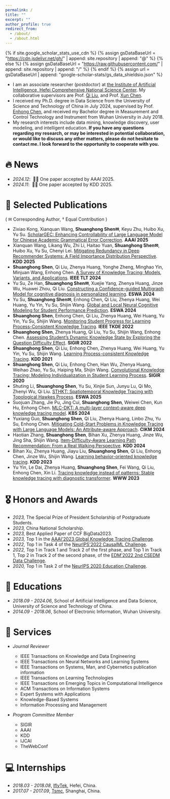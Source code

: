 ```yaml
---
permalink: /
title: ""
excerpt: ""
author_profile: true
redirect_from: 
  - /about/
  - /about.html
---
```


{% if site.google_scholar_stats_use_cdn %}
{% assign gsDataBaseUrl = "https://cdn.jsdelivr.net/gh/" | append: site.repository | append: "@" %}
{% else %}
{% assign gsDataBaseUrl = "https://raw.githubusercontent.com/" | append: site.repository | append: "/" %}
{% endif %}
{% assign url = gsDataBaseUrl | append: "google-scholar-stats/gs_data_shieldsio.json" %}

<span class='anchor' id='about-me'></span>

* I am an associate researcher (postdoctor) at [the Institute of Artificial Intelligence, Hefei Comprehensive National Science Center](https://iai.ustc.edu.cn/iai/index.html). My collaborative supervisors are Prof. [Qi Liu](http://staff.ustc.edu.cn/~qiliuql/), and Prof. [Xun Chen](http://staff.ustc.edu.cn/~xunchen/).
* I received my Ph.D. degree in Data Science from the University of Science and Technology of China in July 2024, supervised by Prof. [Enhong Chen](http://staff.ustc.edu.cn/~cheneh/),  and received my Bachelor degree in Measurement and Control Technology and Instrument from Wuhan University in July 2018. 
* My research interests include data mining, knowledge discovery, user modeling, and intelligent education. **If you have any questions regarding my research, or may be interested in potential collaboration, or would like to discuss any other matters, please do not hesitate to contact me. I look forward to the opportunity to cooperate with you.**


# 🔥 News
- *2024.12*: &nbsp;🎉🎉 One paper accepted by AAAI 2025.
- *2024.11*: &nbsp;🎉🎉 One paper accepted by KDD 2025. 

# 📝 Selected Publications 

( ✉ Corresponding Author, † Equal Contribution )

- Zixiao Kong, Xianquan Wang, **Shuanghong Shen✉**, Keyu Zhu, Huibo Xu, Yu Su. [ScholarGEC: Enhancing Controllability of Large Language Model for Chinese Academic Grammatical Error Correction](). **AAAI 2025**
- Xianquan Wang, Likang Wu, Zhi Li, Haitao Yuan, **Shuanghong Shen✉**, Huibo Xu, Yu Su, Chenyi Lei. [Mitigating Redundancy in Deep Recommender Systems: A Field Importance Distribution Perspective](). **KDD 2025**
- **Shuanghong Shen**, Qi Liu, Zhenya Huang, Yonghe Zheng, Minghao Yin, Minjuan Wang, Enhong Chen. [A Survey of Knowledge Tracing: Models, Variants, and Applications](https://ieeexplore.ieee.org/abstract/document/10494775). **IEEE TLT 2024**
- Yu Su, Ze Han, **Shuanghong Shen✉**, Xuejie Yang, Zhenya Huang, Jinze Wu, Huawei Zhou, Qi Liu. [Constructing a Confidence-guided Multigraph Model for cognitive diagnosis in personalized learning](https://www.sciencedirect.com/science/article/abs/pii/S0957417424011254). **ESWA 2024**
- Yu Su, **Shuanghong Shen✉**, Enhong Chen, Qi Liu, Zhenya Huang, Wei Huang, Yu Yin, Yu Su, Shijin Wang. [Global and Local Neural Cognitive Modeling for Student Performance Prediction](https://www.sciencedirect.com/science/article/abs/pii/S0957417423021395). **ESWA 2024**
- **Shuanghong Shen**, Enhong Chen, Qi Liu, Zhenya Huang, Wei Huang, Yu Yin, Yu Su, Shijin Wang. [Monitoring Student Progress for Learning Process-Consistent Knowledge Tracing](https://ieeexplore.ieee.org/abstract/document/9950313). **IEEE TKDE 2022**
- **Shuanghong Shen**, Zhenya Huang, Qi Liu, Yu Su, Shijin Wang, Enhong Chen. [Assessing Student’s Dynamic Knowledge State by Exploring the Question Difficulty Effect](https://dl.acm.org/doi/abs/10.1145/3477495.3531939). **SIGIR 2022**
- **Shuanghong Shen**, Qi Liu, Enhong Chen, Zhenya Huang, Wei Huang, Yu Yin, Yu Su, Shijin Wang. [Learning Process-consistent Knowledge Tracing](https://dl.acm.org/doi/abs/10.1145/3447548.3467237). **KDD 2021**
- **Shuanghong Shen**,  Qi Liu, Enhong Chen, Han Wu, Zhenya Huang, Weihao Zhao, Yu Su, Haiping Ma, Shijin Wang. [Convolutional Knowledge Tracing: Modeling Individualization in Student Learning Process](https://dl.acm.org/doi/abs/10.1145/3397271.3401288). **SIGIR 2020**
- Shuting Li, **Shuanghong Shen**, Yu Su, Xinjie Sun, Junyu Lu, Qi Mo, Zhenyi Wu, Qi Liu. [STHKT: Spatiotemporal Knowledge Tracing with Topological Hawkes Process](https://www.sciencedirect.com/science/article/abs/pii/S0957417424021158). **ESWA 2025**
- Suojuan Zhang, Jie Pu, Jing Cui, **Shuanghong Shen**, Weiwei Chen, Kun Hu, Enhong Chen. [MLC-DKT: A multi-layer context-aware deep knowledge tracing model](https://www.sciencedirect.com/science/article/abs/pii/S0950705124010189). **KBS 2024**
- Yuxiang Guo, **Shuanghong Shen**, Qi Liu, Zhenya Huang, Linbo Zhu, Yu Su, Enhong Chen. [Mitigating Cold-Start Problems in Knowledge Tracing with Large Language Models: An Attribute-aware Approach](https://dl.acm.org/doi/abs/10.1145/3627673.3679664). **CIKM 2024**
- Haotian Zhang, **Shuanghong Shen**, Bihan Xu, Zhenya Huang, Jinze Wu, Jing Sha, Shijin Wang. [Item-Difficulty-Aware Learning Path Recommendation: From a Real Walking Perspective](https://dl.acm.org/doi/abs/10.1145/3637528.3671947). **KDD 2024**
- Bihan Xu, Zhenya Huang, Jiayu Liu, **Shuanghong Shen**, Qi Liu, Enhong Chen, Jinze Wu, Shijin Wang. [Learning behavior-oriented knowledge tracing](https://dl.acm.org/doi/abs/10.1145/3580305.3599407). **KDD 2023**
- Yu Yin, Le Dai, Zhenya Huang, **Shuanghong Shen**, Fei Wang, Qi Liu, Enhong Chen, Xin Li. [Tracing knowledge instead of patterns: Stable knowledge tracing with diagnostic transformer](https://dl.acm.org/doi/abs/10.1145/3543507.3583255). **WWW 2023**


# 🎖 Honors and Awards
- *2023,* The Special Prize of President Scholarship of Postgraduate Students. 
- *2023,* China National Scholarship.
- *2023,* Best Applied Paper of CCF BigData2023.
- *2023,* Top 1 in the [AAAI'2023 Global Knowledge Tracing Challenge](https://ai4ed.cc/competitions/aaai2023competition). 
- *2022,* Top 1 in Task 4 of the [NeurIPS'2022 CausalML Challenge](https://eedi.com/projects/neurips-2022). 
- *2022,* Top 1 in Track 1 and Track 2 of the first phase, and Top 1 in Track 1, Top 2 in Track 2 of the second phase, of the [EDM'2022 2nd CSEDM Data Challenge](https://eedi.com/projects/neurips-2022).
- *2020,* Top 1 in Task 2 of the [NeurIPS 2020 Education Challenge](https://eedi.com/projects/neurips-education-challenge).


# 📖 Educations
- *2018.09 - 2024.06*, School of Artificial Intelligence and Data Science, University of Science and Technology of China. 
- *2014.09 - 2018.06*, School of Electronic Information, Wuhan University. 

# 💬 Services
- *Journal Reviewer*

    * IEEE Transactions on Knowledge and Data Engineering
    * IEEE Transactions on Neural Networks and Learning Systems
    * IEEE Transactions on Systems, Man, and Cybernetics publication information
    * IEEE Transactions on Learning Technologies
    * IEEE Transactions on Emerging Topics in Computational Intelligence
    * ACM Transactions on Information Systems
    * Expert Systems with Applications
    * Knowledge-Based Systems
    * Information Processing and Management

- *Program Committee Member*

    * SIGIR
    * AAAI
    * KDD
    * IJCAI
    * TheWebConf

# 💻 Internships
- *2018.03 - 2018.08*, [IflyTek](https://www.iflytek.com/en/), Hefei, China.
- *2017.07 - 2017.09*, [Tsmc](https://www.tsmc.com/schinese), Shanghai, China.
